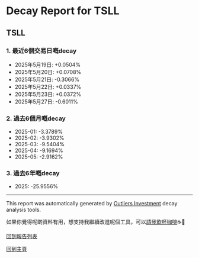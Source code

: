 # Decay Report for TSLL

## TSLL

### 1. 最近6個交易日嘅decay

- 2025年5月19日: +0.0504%
- 2025年5月20日: +0.0708%
- 2025年5月21日: -0.3066%
- 2025年5月22日: +0.0337%
- 2025年5月23日: +0.0372%
- 2025年5月27日: -0.6011%

### 2. 過去6個月嘅decay

- 2025-01: -3.3789%
- 2025-02: -3.9302%
- 2025-03: -9.5404%
- 2025-04: -9.1694%
- 2025-05: -2.9162%

### 3. 過去6年嘅decay

- 2025: -25.9556%

------------------------------
This report was automatically generated by [Outliers Investment](https://outliersecon.github.io/Outliers-Investment/) decay analysis tools.

如果你覺得呢啲資料有用，想支持我繼續改進呢個工具，可以[請我飲杯咖啡](https://buymeacoffee.com/outliersecon)☕🙏

[回到報告列表](https://outliersecon.github.io/Outliers-Investment/reports/reports_public)

[回到主頁](https://outliersecon.github.io/Outliers-Investment/)